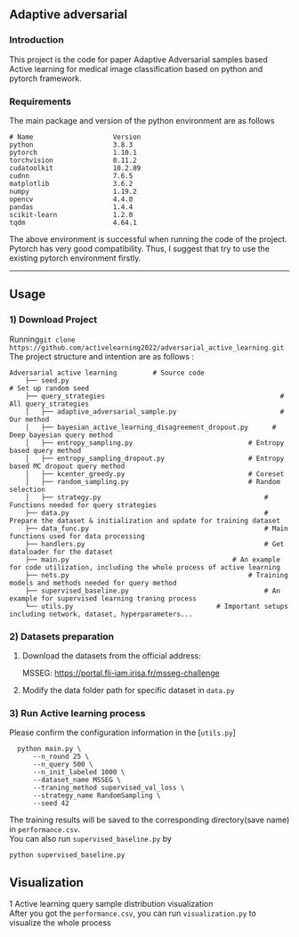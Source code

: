 ## Adaptive adversarial 
### Introduction
This project is the code for paper Adaptive Adversarial samples based Active learning for medical image classification based on python and pytorch framework.
  

### Requirements  
The main package and version of the python environment are as follows
```
# Name                    Version         
python                    3.8.3                    
pytorch                   1.10.1         
torchvision               0.11.2         
cudatoolkit               10.2.89       
cudnn                     7.6.5           
matplotlib                3.6.2              
numpy                     1.19.2        
opencv                    4.4.0        
pandas                    1.4.4               
scikit-learn              1.2.0               
tqdm                      4.64.1             
```  

The above environment is successful when running the code of the project. Pytorch has very good compatibility. Thus, I suggest that try to use the existing pytorch environment firstly.

---  
## Usage 
### 1) Download Project 

Running```git clone https://github.com/activelearning2022/adversarial_active_learning.git```  
The project structure and intention are as follows : 
```
Adversarial active learning			# Source code		
    ├── seed.py			 	                                          # Set up random seed
    ├── query_strategies		                                    # All query_strategies
    │   ├── adaptive_adversarial_sample.py                          # Our method
    │   ├── bayesian_active_learning_disagreement_dropout.py	  # Deep bayesian query method
    │   ├── entropy_sampling.py		                        # Entropy based query method
    │   ├── entropy_sampling_dropout.py		                # Entropy based MC dropout query method
    │   ├── kcenter_greedy.py		                        # Coreset
    │   ├── random_sampling.py		                        # Random selection
    │   ├── strategy.py                                         # Functions needed for query strategies
    ├── data.py	                                                # Prepare the dataset & initialization and update for training dataset
    ├── data_func.py	                                        # Main functions used for data processing
    ├── handlers.py                                             # Get dataloader for the dataset
    ├── main.py			                                # An example for code utilization, including the whole process of active learning
    ├── nets.py		                                        # Training models and methods needed for query method
    ├── supervised_baseline.py	                                # An example for supervised learning traning process
    └── utils.py			                        # Important setups including network, dataset, hyperparameters...
```
### 2) Datasets preparation 
1. Download the datasets from the official address:
   
   MSSEG: https://portal.fli-iam.irisa.fr/msseg-challenge

   
2. Modify the data folder path for specific dataset in `data.py`

### 3) Run Active learning process 
Please confirm the configuration information in the [`utils.py`]
```
  python main.py \
      --n_round 25 \
      --n_query 500 \
      --n_init_labeled 1000 \
      --dataset_name MSSEG \
      --traning_method supervised_val_loss \
      --strategy_name RandomSampling \
      --seed 42
```
The training results will be saved to the corresponding directory(save name) in `performance.csv`.  
You can also run `supervised_baseline.py` by
```
python supervised_baseline.py
```

## Visualization
1 Active learning query sample distribution visualization  
After you got the `performance.csv`, you can run `visualization.py` to visualize the whole process

